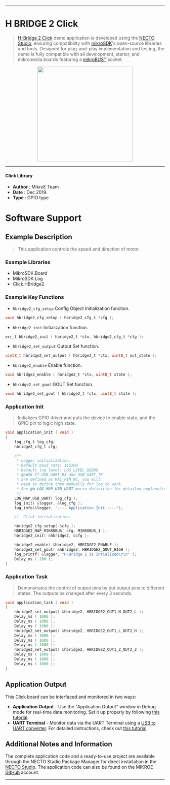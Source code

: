 
---
# H BRIDGE 2 Click

> [H-Bridge 2 Click](https://www.mikroe.com/?pid_product=MIKROE-3000) demo application is developed using
the [NECTO Studio](https://www.mikroe.com/necto), ensuring compatibility with [mikroSDK](https://www.mikroe.com/mikrosdk)'s
open-source libraries and tools. Designed for plug-and-play implementation and testing, the demo is fully compatible with
all development, starter, and mikromedia boards featuring a [mikroBUS&trade;](https://www.mikroe.com/mikrobus) socket.

<p align="center">
  <img src="https://www.mikroe.com/?pid_product=MIKROE-3000&image=1" height=300px>
</p>

---

#### Click Library

- **Author**        : MikroE Team
- **Date**          : Dec 2019.
- **Type**          : GPIO type

# Software Support

## Example Description

> This application controls the speed and direction of motor.

### Example Libraries

- MikroSDK.Board
- MikroSDK.Log
- Click.HBridge2

### Example Key Functions

- `hbridge2_cfg_setup` Config Object Initialization function. 
```c
void hbridge2_cfg_setup ( hbridge2_cfg_t *cfg );
``` 
 
- `hbridge2_init` Initialization function. 
```c
err_t hbridge2_init ( hbridge2_t *ctx, hbridge2_cfg_t *cfg );
```

- `hbridge2_set_output` Output Set function. 
```c
uint8_t hbridge2_set_output ( hbridge2_t *ctx, uint8_t out_state );
```
 
- `hbridge2_enable` Enable function. 
```c
void hbridge2_enable ( hbridge2_t *ctx, uint8_t state );
```

- `hbridge2_set_gout` GOUT Set function. 
```c
void hbridge2_set_gout ( hbridge2_t *ctx, uint8_t state );
```

### Application Init

> Initializes GPIO driver and puts the device to enable state, and the GPIO pin to logic high state.


```c
void application_init ( void )
{
    log_cfg_t log_cfg;
    hbridge2_cfg_t cfg;

    /** 
     * Logger initialization.
     * Default baud rate: 115200
     * Default log level: LOG_LEVEL_DEBUG
     * @note If USB_UART_RX and USB_UART_TX 
     * are defined as HAL_PIN_NC, you will 
     * need to define them manually for log to work. 
     * See @b LOG_MAP_USB_UART macro definition for detailed explanation.
     */
    LOG_MAP_USB_UART( log_cfg );
    log_init( &logger, &log_cfg );
    log_info(&logger, "---- Application Init ----");

    //  Click initialization.

    hbridge2_cfg_setup( &cfg );
    HBRIDGE2_MAP_MIKROBUS( cfg, MIKROBUS_1 );
    hbridge2_init( &hbridge2, &cfg );

    hbridge2_enable( &hbridge2, HBRIDGE2_ENABLE );
    hbridge2_set_gout( &hbridge2, HBRIDGE2_GOUT_HIGH );
    log_printf( &logger, "H-Bridge 2 is intialized\r\n" );
    Delay_ms ( 200 );
}
```

### Application Task

> Demonstrates the control of output pins by put output pins to different states. The outputs be changed after every 3 seconds.

```c
void application_task ( void )
{
    hbridge2_set_output( &hbridge2, HBRIDGE2_OUT1_H_OUT2_L );
    Delay_ms ( 1000 );
    Delay_ms ( 1000 );
    Delay_ms ( 1000 );
    hbridge2_set_output( &hbridge2, HBRIDGE2_OUT1_L_OUT2_H );
    Delay_ms ( 1000 );
    Delay_ms ( 1000 );
    Delay_ms ( 1000 );
    hbridge2_set_output( &hbridge2, HBRIDGE2_OUT1_Z_OUT2_Z );
    Delay_ms ( 1000 );
    Delay_ms ( 1000 );
    Delay_ms ( 1000 );
}
```

## Application Output

This Click board can be interfaced and monitored in two ways:
- **Application Output** - Use the "Application Output" window in Debug mode for real-time data monitoring.
Set it up properly by following [this tutorial](https://www.youtube.com/watch?v=ta5yyk1Woy4).
- **UART Terminal** - Monitor data via the UART Terminal using
a [USB to UART converter](https://www.mikroe.com/click/interface/usb?interface*=uart,uart). For detailed instructions,
check out [this tutorial](https://help.mikroe.com/necto/v2/Getting%20Started/Tools/UARTTerminalTool).

## Additional Notes and Information

The complete application code and a ready-to-use project are available through the NECTO Studio Package Manager for 
direct installation in the [NECTO Studio](https://www.mikroe.com/necto). The application code can also be found on
the MIKROE [GitHub](https://github.com/MikroElektronika/mikrosdk_click_v2) account.

---
